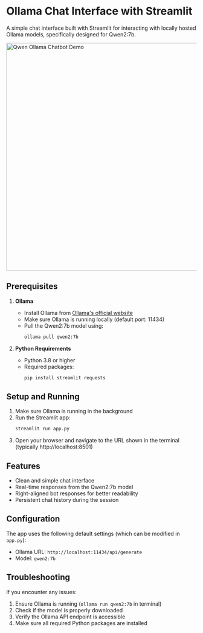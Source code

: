 # Ollama Chat Interface with Streamlit

A simple chat interface built with Streamlit for interacting with locally hosted Ollama models, specifically designed for Qwen2:7b.

<img src="../../assets/images/Qwen_ollama_chatbot.jpg" width="600" alt="Qwen Ollama Chatbot Demo">

## Prerequisites

1. **Ollama**
   - Install Ollama from [Ollama's official website](https://ollama.ai/)
   - Make sure Ollama is running locally (default port: 11434)
   - Pull the Qwen2:7b model using:
     ```bash
     ollama pull qwen2:7b
     ```

2. **Python Requirements**
   - Python 3.8 or higher
   - Required packages:
     ```bash
     pip install streamlit requests
     ```

## Setup and Running

1. Make sure Ollama is running in the background
2. Run the Streamlit app:
   ```bash
   streamlit run app.py
   ```
3. Open your browser and navigate to the URL shown in the terminal (typically http://localhost:8501)

## Features

- Clean and simple chat interface
- Real-time responses from the Qwen2:7b model
- Right-aligned bot responses for better readability
- Persistent chat history during the session

## Configuration

The app uses the following default settings (which can be modified in `app.py`):
- Ollama URL: `http://localhost:11434/api/generate`
- Model: `qwen2:7b`

## Troubleshooting

If you encounter any issues:
1. Ensure Ollama is running (`ollama run qwen2:7b` in terminal)
2. Check if the model is properly downloaded
3. Verify the Ollama API endpoint is accessible
4. Make sure all required Python packages are installed
